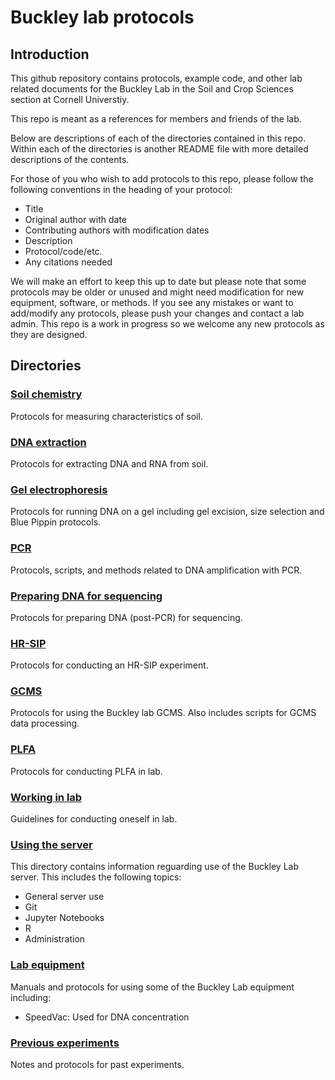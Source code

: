 # Buckley lab protocols

## Introduction
This github repository contains protocols, example code, and other lab related documents for the Buckley Lab in the Soil and Crop Sciences section at Cornell Universtiy.

This repo is meant as a references for members and friends of the lab. 

Below are descriptions of each of the directories contained in this repo. Within each of the directories is another README file with more detailed descriptions of the contents.

For those of you who wish to add protocols to this repo, please follow the following conventions in the heading of your protocol:

 * Title
 * Original author with date
 * Contributing authors with modification dates
 * Description
 * Protocol/code/etc.
 * Any citations needed
 
We will make an effort to keep this up to date but please note that some protocols may be older or unused and might need modification for new equipment, software, or methods.  If you see any mistakes or want to add/modify any protocols, please push your changes and contact a lab admin. This repo is a work in progress so we welcome any new protocols as they are designed.

## Directories

### [Soil chemistry](./Soil_chemistry)
Protocols for measuring characteristics of soil.

### [DNA extraction](./DNA_extraction)
Protocols for extracting DNA and RNA from soil.

### [Gel electrophoresis](./gel_electrophoresis)
Protocols for running DNA on a gel including gel excision, size selection and Blue Pippin protocols.

### [PCR](./PCR)
Protocols, scripts, and methods related to DNA amplification with PCR.

### [Preparing DNA for sequencing](./Preparing_DNA_for_Sequencing)
Protocols for preparing DNA (post-PCR) for sequencing.

### [HR-SIP](./HRSIP)
Protocols for conducting an HR-SIP experiment.

### [GCMS](./GCMS)
Protocols for using the Buckley lab GCMS. Also includes scripts for GCMS data processing.

### [PLFA](./PLFA)
Protocols for conducting PLFA in lab.

### [Working in lab](./Working_in_lab)
Guidelines for conducting oneself in lab.

### [Using the server](./Using_the_server)
This directory contains information reguarding use of the Buckley Lab server. This includes the following topics:
* General server use
* Git
* Jupyter Notebooks
* R
* Administration

### [Lab equipment](./lab_equipment)
Manuals and protocols for using some of the Buckley Lab equipment including:
 * SpeedVac: Used for DNA concentration
 
### [Previous experiments](./previous_experiments)
Notes and protocols for past experiments.
